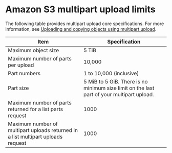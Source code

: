 # Amazon S3 multipart upload limits<a name="qfacts"></a>

The following table provides multipart upload core specifications\. For more information, see [Uploading and copying objects using multipart upload](mpuoverview.md)\.


| Item | Specification | 
| --- | --- | 
| Maximum object size | 5 TiB  | 
| Maximum number of parts per upload | 10,000 | 
| Part numbers | 1 to 10,000 \(inclusive\) | 
| Part size | 5 MiB to 5 GiB\. There is no minimum size limit on the last part of your multipart upload\. | 
| Maximum number of parts returned for a list parts request | 1000  | 
| Maximum number of multipart uploads returned in a list multipart uploads request | 1000  | 
